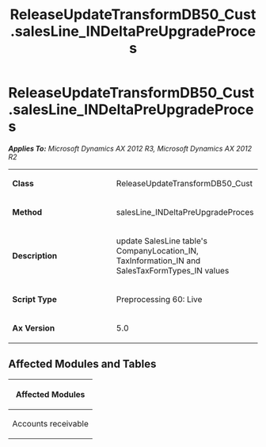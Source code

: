 ﻿---
title: ReleaseUpdateTransformDB50_Cust.salesLine_INDeltaPreUpgradeProces
TOCTitle: ReleaseUpdateTransformDB50_Cust.salesLine_INDeltaPreUpgradeProces
ms:assetid: 73db0335-85b4-5b64-47a7-17c1fb542bc9
ms:mtpsurl: https://msdn.microsoft.com/en-us/library/JJ685839(v=AX.60)
ms:contentKeyID: 49709039
ms.date: 05/18/2015
mtps_version: v=AX.60
---

# ReleaseUpdateTransformDB50\_Cust.salesLine\_INDeltaPreUpgradeProces 


_**Applies To:** Microsoft Dynamics AX 2012 R3, Microsoft Dynamics AX 2012 R2_

<table>
<colgroup>
<col style="width: 50%" />
<col style="width: 50%" />
</colgroup>
<tbody>
<tr class="odd">
<td><p><strong>Class</strong></p></td>
<td><p>ReleaseUpdateTransformDB50_Cust</p></td>
</tr>
<tr class="even">
<td><p><strong>Method</strong></p></td>
<td><p>salesLine_INDeltaPreUpgradeProces</p></td>
</tr>
<tr class="odd">
<td><p><strong>Description</strong></p></td>
<td><p>update SalesLine table's CompanyLocation_IN, TaxInformation_IN and SalesTaxFormTypes_IN values</p></td>
</tr>
<tr class="even">
<td><p><strong>Script Type</strong></p></td>
<td><p>Preprocessing 60: Live</p></td>
</tr>
<tr class="odd">
<td><p><strong>Ax Version</strong></p></td>
<td><p>5.0</p></td>
</tr>
</tbody>
</table>


## Affected Modules and Tables

<table>
<colgroup>
<col style="width: 100%" />
</colgroup>
<thead>
<tr class="header">
<th><p>Affected Modules</p></th>
</tr>
</thead>
<tbody>
<tr class="odd">
<td><p>Accounts receivable</p></td>
</tr>
</tbody>
</table>

  


